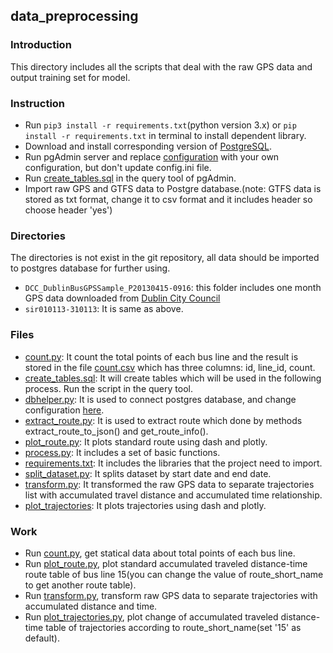 ## data_preprocessing

### Introduction
This directory includes all the scripts that deal with the raw GPS data and output training set for model.

### Instruction
- Run ``pip3 install -r requirements.txt``(python version 3.x) or ``pip install -r requirements.txt`` in terminal to install dependent library.
- Download and install corresponding version of [PostgreSQL](https://www.postgresql.org/download/).
- Run pgAdmin server and replace [configuration](config.ini) with your own configuration, but don't update config.ini file.
- Run [create_tables.sql](create_tables.sql) in the query tool of pgAdmin.
- Import raw GPS and GTFS data to Postgre database.(note: GTFS data is stored as txt format, change it to csv format and it includes header so choose header 'yes')

### Directories
The directories is not exist in the git repository, all data should be imported to postgres database for further using. 
- ``DCC_DublinBusGPSSample_P20130415-0916``: this folder includes one month GPS data downloaded from [Dublin City Council](https://data.smartdublin.ie/dataset/dublin-bus-gps-sample-data-from-dublin-city-council-insight-project)
- ``sir010113-310113``: It is same as above.

### Files
- [count.py](count.py): It count the total points of each bus line and the result is stored in the file [count.csv](count.csv) which has three columns: id, line_id, count.
- [create_tables.sql](create_tables.sql): It will create tables which will be used in the following process. Run the script in the query tool.
- [dbhelper.py](dbhelper.py): It is used to connect postgres database, and change configuration [here](config.ini).
- [extract_route.py](extract_route.py): It is used to extract route which done by methods extract_route_to_json() and get_route_info().
- [plot_route.py](plot_route.py): It plots standard route using dash and plotly.
- [process.py](process.py): It includes a set of basic functions.
- [requirements.txt](requirements.txt): It includes the libraries that the project need to import.
- [split_dataset.py](split_dataset.py): It splits dataset by start date and end date.
- [transform.py](transform.py): It transformed the raw GPS data to separate trajectories list with accumulated travel distance and accumulated time relationship.
- [plot_trajectories](plot_trajectories.py): It plots trajectories using dash and plotly.

### Work
- Run [count.py](count.py), get statical data about total points of each bus line.
- Run [plot_route.py](plot_route.py), plot standard accumulated traveled distance-time route table of bus line 15(you can change the value of route_short_name to get another route table).
- Run [transform.py](transform.py), transform raw GPS data to separate trajectories with accumulated distance and time.
- Run [plot_trajectories.py](plot_trajectories.py), plot change of accumulated traveled distance-time table of trajectories according to route_short_name(set '15' as default).